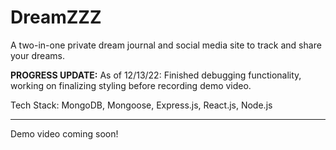 # DreamZZZ
A two-in-one private dream journal and social media site to track and share your dreams.

**PROGRESS UPDATE:** As of 12/13/22: Finished debugging functionality, working on finalizing styling before recording demo video.

<div>
Tech Stack: MongoDB, Mongoose, Express.js, React.js, Node.js
</div>

---

Demo video coming soon!
